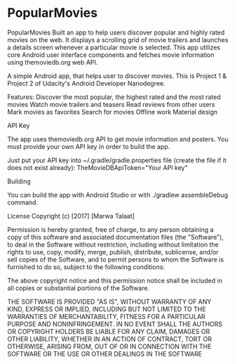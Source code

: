 # PopularMovies
PopularMovies
Built an app to help users discover popular and highly rated movies on the web. It displays a scrolling grid of movie trailers and launches a details screen whenever a particular movie is selected. This app utilizes core Android user interface components and fetches movie information using themoviedb.org web API.

A simple Android app, that helps user to discover movies. This is Project 1 & Project 2 of Udacity's Android Developer Nanodegree.

Features:
Discover the most popular, the highest rated and the most rated movies
Watch movie trailers and teasers
Read reviews from other users
Mark movies as favorites
Search for movies
Offline work
Material design


API Key

The app uses themoviedb.org API to get movie information and posters. You must provide your own API key in order to build the app.

Just put your API key into ~/.gradle/gradle.properties file (create the file if it does not exist already): TheMovieDBApiToken="Your API key"

Building

You can build the app with Android Studio or with ./gradlew assembleDebug command.

License
Copyright (c) [2017] [Marwa Talaat]

Permission is hereby granted, free of charge, to any person obtaining a copy of this software and associated documentation files (the "Software"), to deal in the Software without restriction, including without limitation the rights to use, copy, modify, merge, publish, distribute, sublicense, and/or sell copies of the Software, and to permit persons to whom the Software is furnished to do so, subject to the following conditions:

The above copyright notice and this permission notice shall be included in all copies or substantial portions of the Software.

THE SOFTWARE IS PROVIDED "AS IS", WITHOUT WARRANTY OF ANY KIND, EXPRESS OR IMPLIED, INCLUDING BUT NOT LIMITED TO THE WARRANTIES OF MERCHANTABILITY, FITNESS FOR A PARTICULAR PURPOSE AND NONINFRINGEMENT. IN NO EVENT SHALL THE AUTHORS OR COPYRIGHT HOLDERS BE LIABLE FOR ANY CLAIM, DAMAGES OR OTHER LIABILITY, WHETHER IN AN ACTION OF CONTRACT, TORT OR OTHERWISE, ARISING FROM, OUT OF OR IN CONNECTION WITH THE SOFTWARE OR THE USE OR OTHER DEALINGS IN THE SOFTWARE
